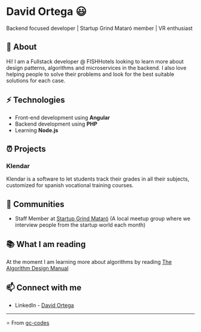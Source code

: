 # David Ortega 😃
Backend focused developer | Startup Grind Mataró member | VR enthusiast

## 🧐 About
Hi! I am a Fullstack developer @ FISHHotels looking to learn more about design patterns, algorithms and microservices in the backend. I also love helping people to solve their problems and look for the best suitable solutions for each case.

## ⚡ Technologies
- Front-end development using **Angular**
- Backend development using **PHP**
- Learning **Node.js**

## ⏰ Projects
### Klendar
Klendar is a software to let students track their grades in all their subjects, customized for spanish vocational training courses.

## 👯 Communities
- Staff Member at [Startup Grind Mataró](https://www.startupgrind.com/mataro/) (A local meetup group where we interview people from the startup world each month)



## 📚 What I am reading
At the moment I am learning more about algorithms by reading [The Algorithm Design Manual](https://www.amazon.es/Algorithm-Design-Manual-Steven-Skiena/dp/1848000693)

## 📫 Connect with me
- LinkedIn - [David Ortega](https://www.linkedin.com/in/david-ortega-farrerons/)

---
⭐️ From [gc-codes](https://github.com/gc-codes)
